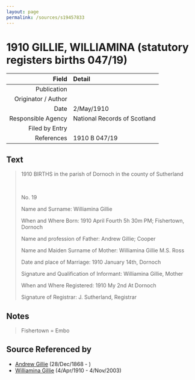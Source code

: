 ```yaml
---
layout: page
permalink: /sources/s19457833
---
```


# 1910 GILLIE, WILLIAMINA (statutory registers births 047/19)

Field | Detail
---:|:---
Publication | 
Originator / Author | 
Date | 2/May/1910
Responsible Agency | National Records of Scotland
Filed by Entry | 
References | 1910 B 047/19

## Text

> 1910 BIRTHS in the parish of Dornoch in the county of Sutherland
>
> <br/>
>
> No. 19
>
> Name and Surname: Williamina Gillie
>
> When and Where Born: 1910 April Fourth 5h 30m PM; Fishertown, Dornoch
>
> Name and profession of Father: Andrew Gillie; Cooper
>
> Name and Maiden Surname of Mother: Williamina Gillie M.S. Ross
>
> Date and place of Marriage: 1910 January 14th, Dornoch
>
> Signature and Qualification of Informant: Williamina Gillie, Mother
>
> When and Where Registered: 1910 My 2nd At Dornoch
>
> Signature of Registrar: J. Sutherland, Registrar
>

## Notes

> Fishertown = Embo
>


## Source Referenced by

* [Andrew Gillie](../people/@60068056@-andrew-gillie-b1868-12-28-d.md) (28/Dec/1868 - )
* [Williamina Gillie](../people/@23770336@-williamina-gillie-b1910-4-4-d2003-11-4.md) (4/Apr/1910 - 4/Nov/2003)
